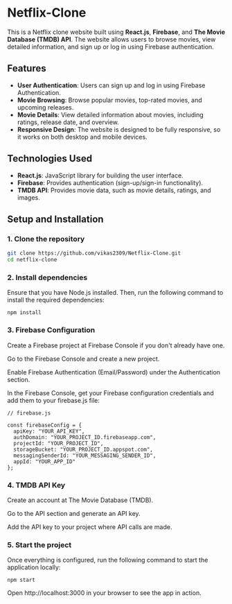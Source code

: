 # Netflix-Clone

This is a Netflix clone website built using **React.js**, **Firebase**, and **The Movie Database (TMDB) API**. The website allows users to browse movies, view detailed information, and sign up or log in using Firebase authentication.

## Features

- **User Authentication**: Users can sign up and log in using Firebase Authentication.
- **Movie Browsing**: Browse popular movies, top-rated movies, and upcoming releases.
- **Movie Details**: View detailed information about movies, including ratings, release date, and overview.
- **Responsive Design**: The website is designed to be fully responsive, so it works on both desktop and mobile devices.

## Technologies Used

- **React.js**: JavaScript library for building the user interface.
- **Firebase**: Provides authentication (sign-up/sign-in functionality).
- **TMDB API**: Provides movie data, such as movie details, ratings, and images.

## Setup and Installation

### 1. Clone the repository
```bash
git clone https://github.com/vikas2309/Netflix-Clone.git
cd netflix-clone
```
### 2. Install dependencies
Ensure that you have Node.js installed. Then, run the following command to install the required dependencies:
```
npm install
```
### 3. Firebase Configuration
Create a Firebase project at Firebase Console if you don't already have one.

Go to the Firebase Console and create a new project.

Enable Firebase Authentication (Email/Password) under the Authentication section.

In the Firebase Console, get your Firebase configuration credentials and add them to your firebase.js file:
```
// firebase.js

const firebaseConfig = {
  apiKey: "YOUR_API_KEY",
  authDomain: "YOUR_PROJECT_ID.firebaseapp.com",
  projectId: "YOUR_PROJECT_ID",
  storageBucket: "YOUR_PROJECT_ID.appspot.com",
  messagingSenderId: "YOUR_MESSAGING_SENDER_ID",
  appId: "YOUR_APP_ID"
};
```
### 4. TMDB API Key
Create an account at The Movie Database (TMDB).

Go to the API section and generate an API key.

Add the API key to your project where API calls are made.

### 5. Start the project
Once everything is configured, run the following command to start the application locally:

```
npm start
```
Open http://localhost:3000 in your browser to see the app in action.
